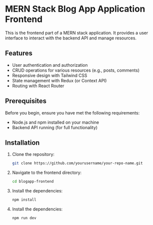 # MERN Stack Blog App Application Frontend

This is the frontend part of a MERN stack application. It provides a user interface to interact with the backend API and manage resources.

## Features

- User authentication and authorization
- CRUD operations for various resources (e.g., posts, comments)
- Responsive design with Tailwind CSS
- State management with Redux (or Context API)
- Routing with React Router

## Prerequisites

Before you begin, ensure you have met the following requirements:

- Node.js and npm installed on your machine
- Backend API running (for full functionality)

## Installation

1. Clone the repository:

    ```bash
    git clone https://github.com/yourusername/your-repo-name.git
    ```

2. Navigate to the frontend directory:

    ```bash
    cd blogapp-frontend
    ```

3. Install the dependencies:

    ```bash
    npm install
    ```

4. Install the dependencies:

    ```bash
    npm run dev
    ```

